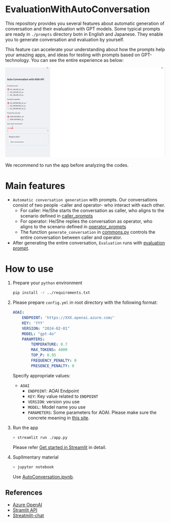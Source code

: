 # EvaluationWithAutoConversation

This repository provides you several features about automatic generation of conversation and their evaluation with GPT models. Some typical prompts are ready in `./prompts` directory botn in English and Japanese. They enable you to generate conversation and evaluation by yourself.

This feature can accelerate your understanding about how the prompts help your amazing apps, and ideas for testing with prompts based on GPT-technology. You can see the entire experience as below:

![How to generate](./images/how-to-use.gif)


We recommend to run the app before analyzing the codes.


# Main features
- `Automatic conversation generation` with prompts. Our conversations consist of two people -caller and operator- who interact with each other.
    - For caller: He/She starts the conversation as caller, who aligns to the scenario defined in [caller_prompts](./prompts/caller_prompts.yml)
    - For operator: He/She replies the conversation as operator, who aligns to the scenario defined in [operator_prompts](./prompts/operator_prompts.yml)
    - The function `generate_conversation` in [commons.py](./src/common.py) controls the entire conversation between caller and operator.
- After generating the entire conversation, `Evaluation` runs with [evaluation prompt](./prompts/evaluation.yml).


# How to use

1. Prepare your `python` environment
    ```sh
    pip install -r ../requirements.txt
    ```

2. Please prepare `config.yml` in root directory with the following format:

    ```yml
    AOAI:
        ENDPOINT: 'https://XXX.openai.azure.com/'
        KEY: 'YYY'
        VERSION: "2024-02-01"
        MODEL: "gpt-4o"
        PARAMTERS: 
            TEMPERATURE: 0.7
            MAX_TOKENS: 4000
            TOP_P: 0.95
            FREQUENCY_PENALTY: 0
            PRESENCE_PENALTY: 0
    ```

    Specify appropriate values:
    - `AOAI`
        - `ENDPOINT`: AOAI Endpoint
        - `KEY`: Key value related to `ENDPOINT`
        - `VERSION`: version you use
        - `MODEL`: Model name you use
        - `PARAMETERS`: Some parameters for AOAI. Please make sure the concrete meaning in [this site](https://learn.microsoft.com/en-us/azure/ai-services/openai/reference).
        

2. Run the app
    ```sh
    > streamlit run ./app.py
    ```
    Please refer [Get started in Streamlit](https://docs.streamlit.io/get-started) in detail.

3. Supllmentary material
    ```sh
    > jupyter notebook
    ```
    Use [AutoConversation.ipynb](./AutoConversation.ipynb).

## References
- [Azure OpenAI](https://learn.microsoft.com/en-us/azure/ai-services/openai/)
- [Stramlit API](https://docs.streamlit.io/develop/api-reference)
- [Streatmlit-chat](https://github.com/AI-Yash/st-chat)